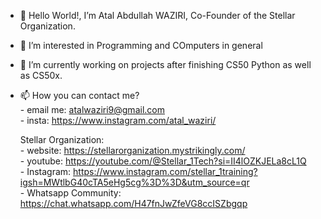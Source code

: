 - 👋 Hello World!, I’m Atal Abdullah WAZIRI, Co-Founder of the Stellar Organization.
- 👀 I’m interested in Programming and COmputers in general
- 🌱 I’m currently working on projects after finishing CS50 Python as well as CS50x.
- 📫 How you can contact me? <br>
      - email me: atalwaziri9@gmail.com <br>
      - insta: https://www.instagram.com/atal_waziri/ <br>

     Stellar Organization: <br>
      - website: https://stellarorganization.mystrikingly.com/ <br>
      - youtube: https://youtube.com/@Stellar_1Tech?si=II4lOZKJELa8cL1Q <br>
      - Instagram: https://www.instagram.com/stellar_1training?igsh=MWtlbG40cTA5eHg5cg%3D%3D&utm_source=qr <br>
      - Whatsapp Community: https://chat.whatsapp.com/H47fnJwZfeVG8ccISZbgqp
  


